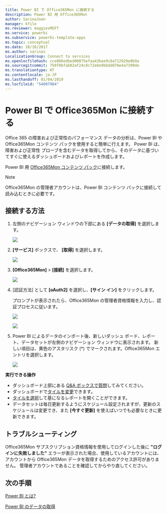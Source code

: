 ```yaml
---
title: Power BI で Office365Mon に接続する
description: Power BI 用 Office365Mon
author: SarinaJoan
manager: kfile
ms.reviewer: maggiesMSFT
ms.service: powerbi
ms.subservice: powerbi-template-apps
ms.topic: conceptual
ms.date: 10/16/2017
ms.author: sarinas
LocalizationGroup: Connect to services
ms.openlocfilehash: cce886edbed00075efaa43bae9c8a712929e8b9a
ms.sourcegitcommit: 750f0bfab02af24c8c72e6e9bbdd876e4a7399de
ms.translationtype: HT
ms.contentlocale: ja-JP
ms.lasthandoff: 01/04/2019
ms.locfileid: "54007984"
---
```

# <a name="connect-to-office365mon-with-power-bi"></a>Power BI で Office365Mon に接続する
Office 365 の障害および正常性のパフォーマンス データの分析は、Power BI や Office365Mon コンテンツ パックを使用すると簡単に行えます。 Power BI は、障害および正常性 プローブを含むデータを取得してから、そのデータに基づいてすぐに使えるダッシュボードおよびレポートを作成します。

Power BI 用 [Office365Mon コンテンツ パック](https://app.powerbi.com/groups/me/getdata/services/office365mon)に接続します。

>[!NOTE]
>Office365Mon の管理者アカウントは、Power BI コンテンツ パックに接続して読み込むときに必要です。

## <a name="how-to-connect"></a>接続する方法
1. 左側のナビゲーション ウィンドウの下部にある **[データの取得]** を選択します。
   
   ![](media/service-connect-to-office365mon/pbi_getdata.png)
2. **[サービス]** ボックスで、 **[取得]** を選択します。
   
   ![](media/service-connect-to-office365mon/pbi_getservices.png) 
3. **[Office365Mon]** \> **[接続]** を選択します。
   
   ![](media/service-connect-to-office365mon/o365mon.png)
4. [認証方法] として **[oAuth2]** を選択し、**[サイン イン]** をクリックします。
   
   プロンプトが表示されたら、Office365Mon の管理者資格情報を入力し、認証プロセスに従います。
   
   ![](media/service-connect-to-office365mon/creds.png)
   
   ![](media/service-connect-to-office365mon/creds2.png)
5. Power BI によるデータのインポート後、新しいダッシュ ボード、レポート、データセットが左側のナビゲーション ウィンドウに表示されます。 新しい項目は、黄色のアスタリスク (\*) でマークされます。Office365Mon エントリを選択します。
   
   ![](media/service-connect-to-office365mon/dashboard4.png)

**実行できる操作**

* ダッシュボード上部にある [Q&A ボックスで質問](consumer/end-user-q-and-a.md)してみてください。
* ダッシュボードで[タイルを変更](service-dashboard-edit-tile.md)できます。
* [タイルを選択](consumer/end-user-tiles.md)して基になるレポートを開くことができます。
* データセットは毎日更新するようにスケジュール設定されますが、更新のスケジュールは変更でき、また **[今すぐ更新]** を使えばいつでも必要なときに更新できます。

## <a name="troubleshooting"></a>トラブルシューティング
Office365Mon サブスクリプション資格情報を使用してログインした後に **"ログインに失敗しました"** エラーが表示された場合、使用しているアカウントには、アカウントから Office365Mon データを取得するためのアクセス許可がありません。 管理者アカウントであることを確認してからやり直してください。

## <a name="next-steps"></a>次の手順
[Power BI とは?](power-bi-overview.md)

[Power BI のデータの取得](service-get-data.md)

